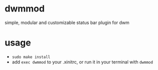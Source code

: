 # dwmmod
simple, modular and customizable status bar plugin for dwm

# usage
 - `sudo make install` 
 - add `exec dwmmod` to your .xinitrc, or run it in your terminal with `dwmmod`


